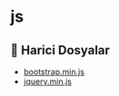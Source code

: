 # js

<!--Index-->

## 📂 Harici Dosyalar

- [bootstrap.min.js](./bootstrap.min.js)
- [jquery.min.js](./jquery.min.js)

<!--Index-->
